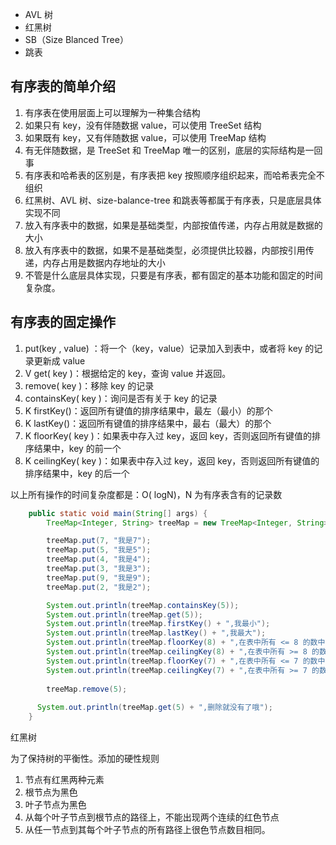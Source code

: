 - AVL 树
- 红黑树
- SB（Size Blanced Tree）
- 跳表



## 有序表的简单介绍

1. 有序表在使用层面上可以理解为一种集合结构
2. 如果只有 key，没有伴随数据 value，可以使用 TreeSet 结构
3. 如果既有 key，又有伴随数据 value，可以使用 TreeMap 结构
4. 有无伴随数据，是 TreeSet 和 TreeMap 唯一的区别，底层的实际结构是一回事
5. 有序表和哈希表的区别是，有序表把 key 按照顺序组织起来，而哈希表完全不组织
6. 红黑树、AVL 树、size-balance-tree 和跳表等都属于有序表，只是底层具体实现不同
7. 放入有序表中的数据，如果是基础类型，内部按值传递，内存占用就是数据的大小
8. 放入有序表中的数据，如果不是基础类型，必须提供比较器，内部按引用传递，内存占用是数据内存地址的大小
9. 不管是什么底层具体实现，只要是有序表，都有固定的基本功能和固定的时间复杂度。



## 有序表的固定操作

1.  put(key , value) ：将一个（key，value）记录加入到表中，或者将 key 的记录更新成 value
2.  V get( key )：根据给定的 key，查询 value 并返回。
3.  remove( key )：移除 key 的记录
4.  containsKey( key )：询问是否有关于 key 的记录 
5.  K firstKey()：返回所有键值的排序结果中，最左（最小）的那个
6.  K lastKey()：返回所有键值的排序结果中，最右（最大）的那个
7.  K floorKey( key )：如果表中存入过 key，返回 key，否则返回所有键值的排序结果中，key 的前一个
8.  K ceilingKey( key )：如果表中存入过 key，返回 key，否则返回所有键值的排序结果中，key 的后一个

以上所有操作的时间复杂度都是：O( logN)，N 为有序表含有的记录数



```java
    public static void main(String[] args) {
        TreeMap<Integer, String> treeMap = new TreeMap<Integer, String>();

        treeMap.put(7, "我是7");
        treeMap.put(5, "我是5");
        treeMap.put(4, "我是4");
        treeMap.put(3, "我是3");
        treeMap.put(9, "我是9");
        treeMap.put(2, "我是2");

        System.out.println(treeMap.containsKey(5));
        System.out.println(treeMap.get(5));
        System.out.println(treeMap.firstKey() + ",我最小");
        System.out.println(treeMap.lastKey() + ",我最大");
        System.out.println(treeMap.floorKey(8) + ",在表中所有 <= 8 的数中，我离 8 最近");
        System.out.println(treeMap.ceilingKey(8) + ",在表中所有 >= 8 的数中，我离 8 最近");
        System.out.println(treeMap.floorKey(7) + ",在表中所有 <= 7 的数中，我离 7 最近");
        System.out.println(treeMap.ceilingKey(7) + ",在表中所有 >= 7 的数中，我离 7 最近");
      
        treeMap.remove(5);
      
      System.out.println(treeMap.get(5) + ",删除就没有了哦");
    }
```



红黑树

为了保持树的平衡性。添加的硬性规则

1. 节点有红黑两种元素
1. 根节点为黑色
1. 叶子节点为黑色
1. 从每个叶子节点到根节点的路径上，不能出现两个连续的红色节点
1. 从任一节点到其每个叶子节点的所有路径上很色节点数目相同。

